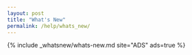```yaml
---
layout: post
title: "What's New"
permalink: /help/whats_new/
---
```


{% include _whatsnew/whats-new.md site="ADS" ads=true %}
